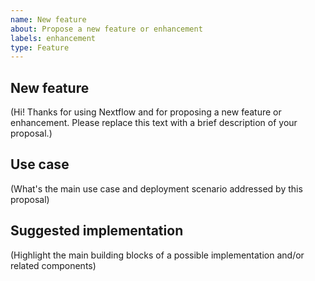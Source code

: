 ```yaml
---
name: New feature
about: Propose a new feature or enhancement
labels: enhancement
type: Feature
---
```


## New feature

(Hi! Thanks for using Nextflow and for proposing a new feature or enhancement. Please replace this text with a brief description of your proposal.)

## Use case 

(What's the main use case and deployment scenario addressed by this proposal)

## Suggested implementation 

(Highlight the main building blocks of a possible implementation and/or related components)
